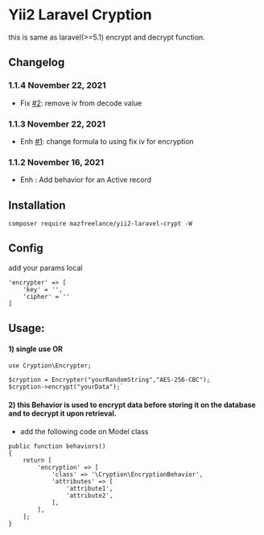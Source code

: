 # Yii2 Laravel Cryption
this is same as laravel(>=5.1) encrypt and decrypt function.

## Changelog
### 1.1.4 November 22, 2021
* Fix [#2](https://github.com/mazfreelance/yii2-laravel-crypt/pull/2): remove iv from decode value
### 1.1.3 November 22, 2021
* Enh [#1](https://github.com/mazfreelance/yii2-laravel-crypt/pull/1): change formula to using fix iv for encryption
### 1.1.2 November 16, 2021
* Enh : Add behavior for an Active record

## Installation
```
composer require mazfreelance/yii2-laravel-crypt -W
```

## Config
add your params local
```
'encrypter' => [
    'key' = '',
    'cipher' = ''
]
```

## Usage:
#### 1) single use OR
```
use Cryption\Encrypter;

$cryption = Encrypter("yourRandomString","AES-256-CBC");
$cryption->encrypt("yourData");`
```
#### 2) this Behavior is used to encrypt data before storing it on the database and to decrypt it upon retrieval.
- add the following code on Model class
```
public function behaviors()
{
    return [
        'encryption' => [
            'class' => '\Cryption\EncryptionBehavior',
            'attributes' => [
                'attribute1',
                'attribute2',
            ],
        ],
    ];
}
```

